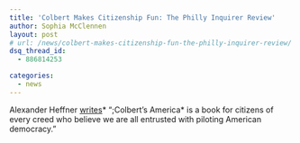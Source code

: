 ```yaml
---
title: 'Colbert Makes Citizenship Fun: The Philly Inquirer Review'
author: Sophia McClennen
layout: post
# url: /news/colbert-makes-citizenship-fun-the-philly-inquirer-review/
dsq_thread_id:
  - 886814253

categories: 
  - news
---
```

Alexander Heffner [writes][1]* “;Colbert’s America* is a book for citizens of every creed who believe we are all entrusted with piloting American democracy.”

 [1]: https://articles.philly.com/2012-10-12/news/34388556_1_political-satire-stephen-colbert-young-voters